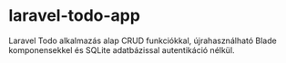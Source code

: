 # laravel-todo-app
Laravel Todo alkalmazás alap CRUD funkciókkal, újrahasználható Blade komponensekkel és SQLite adatbázissal autentikáció nélkül.
